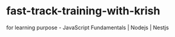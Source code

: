 # fast-track-training-with-krish
for learning purpose - JavaScript Fundamentals | Nodejs | Nestjs 

